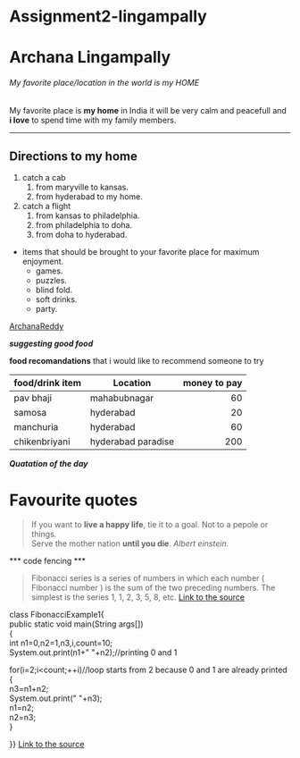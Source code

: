 # Assignment2-lingampally
# Archana Lingampally
###### My favorite place/location in the world is my HOME
My favorite place is **my home** in India it will be very calm and peacefull and **i love** to spend time with my family members.
***
## Directions to my home
1. catch a cab
   1. from maryville to kansas.
   2. from hyderabad to my home.
 2. catch a flight
    1. from kansas to philadelphia.
    2. from philadelphia to doha.
    3. from doha to hyderabad.<br/>
  - items that should be brought to your favorite place for maximum enjoyment. 
    - games.
    - puzzles.
    - blind fold.
    - soft drinks.
    - party. 
  
  [ArchanaReddy](AboutMe.md)

  ***suggesting good food***

  **food recomandations** that i would like to recommend someone to try

  |food/drink item| Location| money to pay|
  |---|---|---:|
  | pav bhaji | mahabubnagar | 60 |
  | samosa | hyderabad |20 |
  | manchuria | hyderabad | 60 |
  | chikenbriyani | hyderabad paradise | 200 |

  ***Quatation of the day***
  # Favourite quotes

  >If you want to **live a happy life**, tie it to a goal. Not to a pepole or things.<br>
  >Serve the mother nation **until you die**.
  *Albert einstein.*

  *** code fencing ***

  >Fibonacci series is a series of numbers in which each number ( Fibonacci number ) is the sum of the two preceding numbers. The simplest is the series 1, 1, 2, 3, 5, 8, etc.
  [Link to the source](https://www.google.com/search?q=what+are+fibonacci+numbers&rlz=1C1GCEA_enUS967US968&oq=what+are+fibi&aqs=chrome.1.69i57j0i10l9.9157j0j7&sourceid=chrome&ie=UTF-8)

   class FibonacciExample1{  
public static void main(String args[])  
{    
 int n1=0,n2=1,n3,i,count=10;    
 System.out.print(n1+" "+n2);//printing 0 and 1    
    
 for(i=2;i<count;++i)//loop starts from 2 because 0 and 1 are already printed    
 {    
  n3=n1+n2;    
  System.out.print(" "+n3);    
  n1=n2;    
  n2=n3;    
 }    
  
}} 
[Link to the source ](https://www.javatpoint.com/fibonacci-series-in-java)


